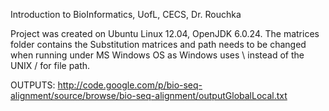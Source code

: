 Introduction to BioInformatics, UofL, CECS, Dr. Rouchka

Project was created on Ubuntu Linux 12.04, OpenJDK 6.0.24.
The matrices folder contains the Substitution matrices and path needs to be changed when running under MS Windows OS as Windows uses \\ instead of the UNIX / for file path.

OUTPUTS:
http://code.google.com/p/bio-seq-alignment/source/browse/bio-seq-alignment/outputGlobalLocal.txt